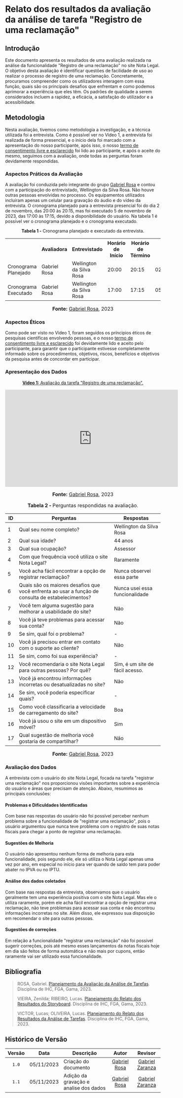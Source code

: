 # Relato dos resultados da avaliação da análise de tarefa "Registro de uma reclamação"

## Introdução

Este documento apresenta os resultados de uma avaliação realizada na análise da funcionalidade "Registro de uma reclamação" no site Nota Legal. O objetivo desta avaliação é identificar questões de facilidade de uso ao realizar o processo de registro de uma reclamação. Concretamente, procuramos compreender como os utilizadores interagem com essa função, quais são os principais desafios que enfrentam e como podemos aprimorar a experiência que eles têm. Os padrões de qualidade a serem considerados incluem a rapidez, a eficácia, a satisfação do utilizador e a acessibilidade.

## Metodologia

Nesta avaliação, tivemos como metodologia a investigação, e a técnica utilizada foi a entrevista. Como é possível ver no Vídeo 1, a entrevista foi realizada de forma presencial, e o início dela foi marcado com a apresentação do nosso participante, após isso, o nosso [termo de consentimento livre e esclarecido](https://github.com/Interacao-Humano-Computador/2023.2-NotaLegal/blob/main/docs/design-avaliacao-desenvolvimento/planejamento_analise_tarefas.md#d---decidir-as-quest%C3%B5es-%C3%A9ticas) foi lido ao participante, e após o aceite do mesmo, seguimos com a avaliação, onde todas as perguntas foram devidamente respondidas.

### Aspectos Práticos da Avaliação

A avaliação foi conduzida pelo integrante do grupo [Gabriel Rosa](https://github.com/gabrielrosa09) e contou com a participação do entrevistado, Wellington da Silva Rosa. Não houve outras pessoas envolvidas no processo. Os equipamentos utilizados incluíram apenas um celular para gravação do áudio e do vídeo da entrevista. O cronograma planejado para a entrevista presencial foi do dia 2 de novembro, das 20:00 às 20:15, mas foi executado 5 de novembro de 2023, das 17:00 às 17:15, devido a disponibilidade do usuário. Na tabela 1 é possível ver o cronograma planejado e o cronograma executado.

<div align="center">
<p><b>Tabela 1 -</b> Cronograma planejado e executado da entrevista.</p>
  
  <table>
  <tr>
    <th></th>
    <th>Avaliadora</th>
    <th>Entrevistado</th>
    <th>Horário de Início</th>
    <th>Horário de Término</th>
    <th>Data</th>
    <th>Local</th>
  </tr>
  <tr>
    <td>Cronograma Planejado</td>
    <td>Gabriel Rosa</td>
    <td>Wellington da Silva Rosa</td>
    <td>20:00</td>
    <td>20:15</td>
    <td>02/11/2023</td>
    <td>Presencial</td>
  </tr>
  <tr>
    <td>Cronograma Executado</td>
    <td>Gabriel Rosa</td>
    <td>Wellington da Silva Rosa</td>
    <td>17:00</td>
    <td>17:15</td>
    <td>05/11/2023</td>
    <td>Presencial</td>
  </tr>
</table>

<font size="3"><p style="text-align: center"><b>Fonte:</b> <a href="https://github.com/gabrielrosa09">Gabriel Rosa</a>, 2023</p></font>
</div>


### Aspectos Éticos

Como pode ser visto no Vídeo 1, foram seguidos os príncipios éticos de pesquisas científicas envolvendo pessoas, e o nosso [termo de consentimento livre e esclarecido](https://github.com/Interacao-Humano-Computador/2023.2-NotaLegal/blob/main/docs/design-avaliacao-desenvolvimento/planejamento_analise_tarefas.md#d---decidir-as-quest%C3%B5es-%C3%A9ticas) foi devidamente lido e aceito pelo participante, para garantir que o participante estivesse completamente informado sobre os procedimentos, objetivos, riscos, benefícios e objetivos da pesquisa antes de concordar em participar. 

### Apresentação dos Dados

<div align="center">
  
<p style="text-align: center"><a href="https://www.youtube.com/watch?v=DvJswIlwRtM" target="blanket"><b>Vídeo 1:</b> Avaliação da tarefa "Registro de uma reclamação".</a></p>

<iframe width="560" height="315" src="https://www.youtube.com/embed/DvJswIlwRtM" title="Apresentação 3" frameborder="0" allow="accelerometer; autoplay; clipboard-write; encrypted-media; gyroscope; picture-in-picture" allowfullscreen></iframe>


<font size="3"><p style="text-align: center"><b>Fonte:</b> <a href="https://github.com/gabrielrosa09">Gabriel Rosa</a>, 2023</p></font>

</div>

<div align="center">
    <font size="3"><p style="text-align: center"><b>Tabela 2 - </b> Perguntas respondidas na avaliação.</p></font>
    <table>
        <thead>
            <tr>
                <th>ID</th>
                <th>Perguntas</th>
                <th>Respostas</th>
            </tr>
        </thead>
        <tbody>
            <tr>
                <td>1</td>
                <td>Qual seu nome completo?</td>
                <td>Wellington da Silva Rosa</td>
            </tr>
            <tr>
                <td>2</td>
                <td>Qual sua idade?</td>
                <td>44 anos</td>
            </tr>
            <tr>
                <td>3</td>
                <td>Qual sua ocupação?</td>
                <td>Assessor</td>
            </tr>
            <tr>
                <td>4</td>
                <td>Com que frequência você utiliza o site Nota Legal?</td>
                <td>Raramente</td>
            </tr>
            <tr>
                <td>5</td>
                <td>Você acha fácil encontrar a opção de registrar reclamação?</td>
                <td>Nunca observei essa parte</td>
            </tr>
            <tr>
                <td>6</td>
                <td>Quais são os maiores desafios que você enfrenta ao usar a função de consulta de estabelecimentos?</td>
                <td>Nunca usei essa funcionalidade</td>
            </tr>
            <tr>
                <td>7</td>
                <td>Você tem alguma sugestão para melhorar a usabilidade do site?</td>
                <td>Não</td>
            </tr>
            <tr>
                <td>8</td>
                <td>Você já teve problemas para acessar sua conta?</td>
                <td>Não</td>
            </tr>
            <tr>
                <td>9</td>
                <td>Se sim, qual foi o problema?</td>
                <td>-</td>
            </tr>
            <tr>
                <td>10</td>
                <td>Você já precisou entrar em contato com o suporte ao cliente?</td>
                <td>Não</td>
            </tr>
            <tr>
                <td>11</td>
                <td>Se sim, como foi sua experiência?</td>
                <td>-</td>
            </tr>
            <tr>
                <td>12</td>
                <td>Você recomendaria o site Nota Legal para outras pessoas? Por quê?</td>
                <td>Sim, é um site de fácil acesso.</td>
            </tr>
            <tr>
                <td>13</td>
                <td>Você já encontrou informações incorretas ou desatualizadas no site?</td>
                <td>Não</td>
            </tr>
            <tr>
                <td>14</td>
                <td>Se sim, você poderia especificar quais?</td>
                <td>-</td>
            </tr>
            <tr>
                <td>15</td>
                <td>Como você classificaria a velocidade de carregamento do site?</td>
                <td>Boa</td>
            </tr>
            <tr>
                <td>16</td>
                <td>Você já usou o site em um dispositivo móvel?</td>
                <td>Sim</td>
            </tr>
            <tr>
                <td>17</td>
                <td>Qual sugestão de melhoria você gostaria de compartilhar?</td>
                <td>Não</td>
            </tr>
        </tbody>
    </table>
    <font size="3"><p style="text-align: center"><b>Fonte:</b> <a href="https://github.com/gabrielrosa09">Gabriel Rosa</a>, 2023</p></font>
</div>

### Avaliação dos Dados
A entrevista com o usuário do site Nota Legal, focada na tarefa "registrar uma reclamação" nos proporcionou visões importantes sobre a experiência do usuário e áreas que precisam de atenção. Abaixo, resumimos as principais conclusões:

#### Problemas e Dificuldades Identificadas

Com base nas respostas do usuário não foi possível perceber nenhum problema sobre a funcionalidade de "registrar uma reclamação", pois o usuário argumentou que nunca teve problema com o registro de suas notas fiscais para chegar a ponto de registrar uma reclamação.

#### Sugestões de Melhoria

O usuário não apresentou nenhum forma de melhoria para esta funcionalidade, pois segundo ele, ele só utiliza o Nota Legal apenas uma vez por ano, em especial no início para ver quando de saldo tem para poder abater no IPVA ou no IPTU.

#### Análise dos dados coletados
Com base nas respostas da entrevista, observamos que o usuário geralmente tem uma experiência positiva com o site Nota Legal. Mas ele o utiliza raramente, porém ele acha fácil encontrar a opção de registrar uma reclamação, não teve problemas para acessar sua conta e não encontrou informações incorretas no site. Além disso, ele expressou sua disposição em recomendar o site para outras pessoas.


#### Sugestões de correções

Em relação a funcionalidade "registrar uma reclamação" não foi possível sugerir correções, pois até mesmo esses lançamentos da notas fiscais hoje em dia são feitos de forma automática e não mais por cupons, então raramente vai ser utilizado essa funcionalidade.

## Bibliografia
> ROSA, Gabriel. [Planejamento da Avaliação da Análise de Tarefas](https://github.com/Interacao-Humano-Computador/2023.2-NotaLegal/blob/main/docs/design-avaliacao-desenvolvimento/planejamento_analise_tarefas.md). Disciplina de IHC, FGA, Gama, 2023.
>
> VIEIRA, Zenilda; RIBEIRO, Lucas. [Planejamento do Relato dos Resultados do Storyboard](https://github.com/Interacao-Humano-Computador/2023.2-NotaLegal/blob/main/docs/design-avaliacao-desenvolvimento/planejamento-relato_storyboard.md#planejamento-do-relato-dos-resultados-da-avalia%C3%A7%C3%A3o-do-storyboard). Disciplina de IHC, FGA, Gama, 2023.
>
> VICTOR, Lucas; OLIVEIRA, Lucas. [Planejamento do Relato dos Resultados da Análise de Tarefas](https://github.com/Interacao-Humano-Computador/2023.2-NotaLegal/blob/main/docs/design-avaliacao-desenvolvimento/planejamento_relato_tarefas2.md). Disciplina de IHC, FGA, Gama, 2023.

## Histórico de Versão

| Versão | Data       | Descrição            |                       Autor                        |                     Revisor                      |
| :----: | ---------- | -------------------- | :------------------------------------------------: | :----------------------------------------------: |
| `1.0`  | 05/11/2023 | Criação do documento |  [Gabriel Rosa](https://github.com/gabrielrosa09) | [Gabriel Zaranza](https://github.com/GZaranza) |
| `1.1`  | 05/11/2023 | Adição da gravação e analise dos dados |  [Gabriel Rosa](https://github.com/gabrielrosa09) | [Gabriel Zaranza](https://github.com/GZaranza) |
